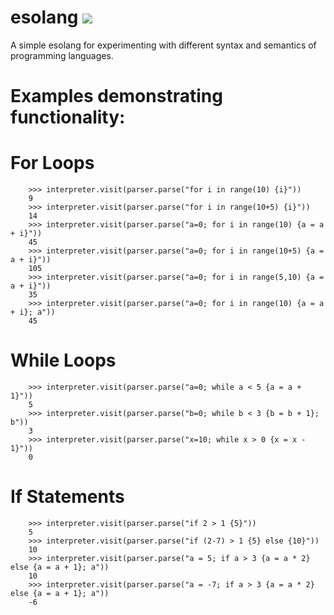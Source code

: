 # esolang ![](https://github.com/mikeizbicki/esolang/workflows/tests/badge.svg)

A simple esolang for experimenting with different syntax and semantics of programming languages.

# Examples demonstrating functionality:

# For Loops

```
    >>> interpreter.visit(parser.parse("for i in range(10) {i}"))
    9
    >>> interpreter.visit(parser.parse("for i in range(10+5) {i}"))
    14
    >>> interpreter.visit(parser.parse("a=0; for i in range(10) {a = a + i}"))
    45
    >>> interpreter.visit(parser.parse("a=0; for i in range(10+5) {a = a + i}"))
    105
    >>> interpreter.visit(parser.parse("a=0; for i in range(5,10) {a = a + i}"))
    35
    >>> interpreter.visit(parser.parse("a=0; for i in range(10) {a = a + i}; a"))
    45
```

# While Loops

```
    >>> interpreter.visit(parser.parse("a=0; while a < 5 {a = a + 1}"))
    5
    >>> interpreter.visit(parser.parse("b=0; while b < 3 {b = b + 1}; b"))
    3
    >>> interpreter.visit(parser.parse("x=10; while x > 0 {x = x - 1}"))
    0
```

# If Statements

```
    >>> interpreter.visit(parser.parse("if 2 > 1 {5}"))
    5
    >>> interpreter.visit(parser.parse("if (2-7) > 1 {5} else {10}"))
    10
    >>> interpreter.visit(parser.parse("a = 5; if a > 3 {a = a * 2} else {a = a + 1}; a"))
    10
    >>> interpreter.visit(parser.parse("a = -7; if a > 3 {a = a * 2} else {a = a + 1}; a"))
    -6
```
